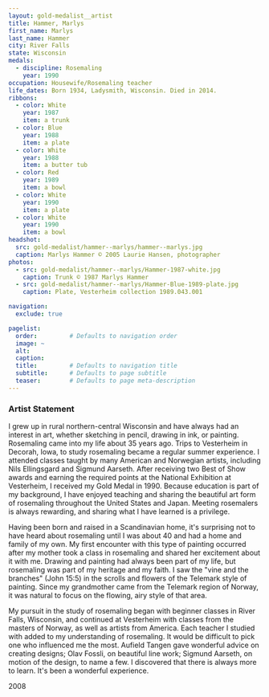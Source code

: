 ```yaml
---
layout: gold-medalist__artist
title: Hammer, Marlys
first_name: Marlys
last_name: Hammer
city: River Falls
state: Wisconsin
medals: 
  - discipline: Rosemaling
    year: 1990
occupation: Housewife/Rosemaling teacher
life_dates: Born 1934, Ladysmith, Wisconsin. Died in 2014.
ribbons:
  - color: White
    year: 1987
    item: a trunk
  - color: Blue
    year: 1988
    item: a plate
  - color: White
    year: 1988
    item: a butter tub
  - color: Red
    year: 1989
    item: a bowl
  - color: White
    year: 1990
    item: a plate
  - color: White
    year: 1990
    item: a bowl
headshot:
  src: gold-medalist/hammer--marlys/hammer--marlys.jpg
  caption: Marlys Hammer © 2005 Laurie Hansen, photographer
photos:
  - src: gold-medalist/hammer--marlys/Hammer-1987-white.jpg
    caption: Trunk © 1987 Marlys Hammer
  - src: gold-medalist/hammer--marlys/Hammer-Blue-1989-plate.jpg
    caption: Plate, Vesterheim collection 1989.043.001

navigation:
  exclude: true

pagelist:
  order:         # Defaults to navigation order  
  image: ~
  alt:
  caption:
  title:         # Defaults to navigation title
  subtitle:      # Defaults to page subtitle
  teaser:        # Defaults to page meta-description  
---
```

### Artist Statement

I grew up in rural northern-central Wisconsin and have always had an interest in art, whether sketching in pencil, drawing in ink, or painting. Rosemaling came into my life about 35 years ago. Trips to Vesterheim in Decorah, Iowa, to study rosemaling became a regular summer experience. I attended classes taught by many American and Norwegian artists, including Nils Ellingsgard and Sigmund Aarseth. After receiving two Best of Show awards and earning the required points at the National Exhibition at Vesterheim, I received my Gold Medal in 1990. Because education is part of my background, I have enjoyed teaching and sharing the beautiful art form of rosemaling throughout the United States and Japan. Meeting rosemalers is always rewarding, and sharing what I have learned is a privilege.

Having been born and raised in a Scandinavian home, it's surprising not to have heard about rosemaling until I was about 40 and had a home and family of my own. My first encounter with this type of painting occurred after my mother took a class in rosemaling and shared her excitement about it with me. Drawing and painting had always been part of my life, but rosemaling was part of my heritage and my faith. I saw the "vine and the branches" (John 15:5) in the scrolls and flowers of the Telemark style of painting. Since my grandmother came from the Telemark region of Norway, it was natural to focus on the flowing, airy style of that area.

My pursuit in the study of rosemaling began with beginner classes in River Falls, Wisconsin, and continued at Vesterheim with classes from the masters of Norway, as well as artists from America. Each teacher I studied with added to my understanding of rosemaling. It would be difficult to pick one who influenced me the most. Aufield Tangen gave wonderful advice on creating designs; Olav Fossli, on beautiful line work; Sigmund Aarseth, on motion of the design, to name a few. I discovered that there is always more to learn. It's been a wonderful experience.

2008